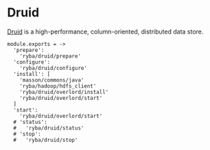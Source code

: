 
# Druid

[Druid](http://www.druid.io) is a high-performance, column-oriented, distributed 
data store.

    module.exports = ->
      'prepare':
        'ryba/druid/prepare'
      'configure':
        'ryba/druid/configure'
      'install': [
        'masson/commons/java'
        'ryba/hadoop/hdfs_client'
        'ryba/druid/overlord/install'
        'ryba/druid/overlord/start'
      ]
      'start':
        'ryba/druid/overlord/start'
      # 'status':
      #   'ryba/druid/status'
      # 'stop':
      #   'ryba/druid/stop'

